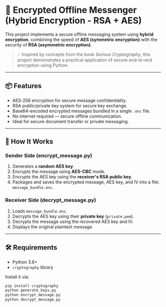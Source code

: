 # 🔐 Encrypted Offline Messenger (Hybrid Encryption - RSA + AES)

This project implements a secure offline messaging system using **hybrid encryption**, combining the speed of **AES (symmetric encryption)** with the security of **RSA (asymmetric encryption)**.

> 💡 Inspired by concepts from the book *Serious Cryptography*, this project demonstrates a practical application of secure end-to-end encryption using Python.

---

## 📦 Features

- AES-256 encryption for secure message confidentiality.
- RSA public/private key system for secure key exchange.
- Base64-encoded encrypted messages bundled in a single `.enc` file.
- No internet required — secure offline communication.
- Ideal for secure document transfer or private messaging.

---

## 🔧 How It Works

### Sender Side (encrypt_message.py)

1. Generates a **random AES key**.
2. Encrypts the message using **AES-CBC** mode.
3. Encrypts the AES key using the **receiver's RSA public key**.
4. Packages and saves the encrypted message, AES key, and IV into a file: `message_bundle.enc`.

### Receiver Side (decrypt_message.py)

1. Loads `message_bundle.enc`.
2. Decrypts the AES key using their **private key** (`private.pem`).
3. Decrypts the message using the recovered AES key and IV.
4. Displays the original plaintext message.

---

## 🛠 Requirements

- Python 3.8+
- `cryptography` library

Install it via:

```bash
pip install cryptography
python generate_keys.py
python encrypt_message.py
python decrypt_message.py

